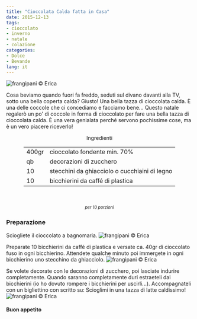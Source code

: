 ```yaml
---
title: "Cioccolata Calda fatta in Casa"
date: 2015-12-13
tags:
- cioccolato
- inverno
- natale
- colazione
categories:
- Dolce
- Bevande
lang: it
---
```

![](../2015-12-13-cioccolata-calda-fatta-in-casa/header.jpg "frangipani © Erica")

Cosa beviamo quando fuori fa freddo, seduti sul divano davanti alla TV, sotto una bella coperta calda? Giusto! Una bella tazza di cioccolata calda. È una delle coccole che ci concediamo e facciamo bene... Questo natale regalerò un po' di coccole in forma di cioccolato per fare una bella tazza di cioccolata calda. È una vera genialata perché servono pochissime cose, ma è un vero piacere riceverlo!


<div id="wrapper" style="text-align: center">
  <div id="yourdiv" style="display: inline-block;">
    <div class="ingredients">
      <div class="ingredients-title">Ingredienti</div>
      <table>
        <tbody>
          </tr>
          <tr>
            <td>400gr</td>
            <td>cioccolato fondente min. 70%</td>
          </tr>
          <tr>
            <td>qb</td>
            <td>decorazioni di zucchero</td>
          </tr>
          <tr>
            <td>10</td>
            <td>stecchini da ghiacciolo o cucchiaini di legno</td>
          </tr>
          <tr>
            <td>10</td>
            <td>bicchierini da caffé di plastica</td>   
          </tr>
        </tbody>
      </table>
      <br></br>
      <i class="pull-right" style="font-size: 80%;">per 10 porzioni</i>
    </div>
  </div>
</div>


<h3>
  <font color="grey">
    <i class="fa-solid fa-gears"></i>
  </font> Preparazione
</h3>

Sciogliete il cioccolato a bagnomaria. 
![](../2015-12-13-cioccolata-calda-fatta-in-casa/cioccolato.jpg "frangipani © Erica")

Preparate 10 bicchierini da caffé di plastica e versate ca. 40gr di cioccolato fuso in ogni bicchierino. Attendete qualche minuto poi immergete in ogni bicchierino uno stecchino da ghiacciolo.
![](../2015-12-13-cioccolata-calda-fatta-in-casa/bicchierini.jpg "frangipani © Erica")

Se volete decorate con le decorazioni di zucchero, poi lasciate indurire completamente. Quando saranno completamente duri estraeteli dai bicchierini (io ho dovuto rompere i bicchierini per uscirli...). Accompagnateli con un bigliettino con scritto su: Scioglimi in una tazza di latte caldissimo!
![](../2015-12-13-cioccolata-calda-fatta-in-casa/risultato.jpg "frangipani © Erica")



<h4>Buon appetito
  <font color="red">
    <i class="fa-regular fa-face-smile"></i>
  </font>
</h4>